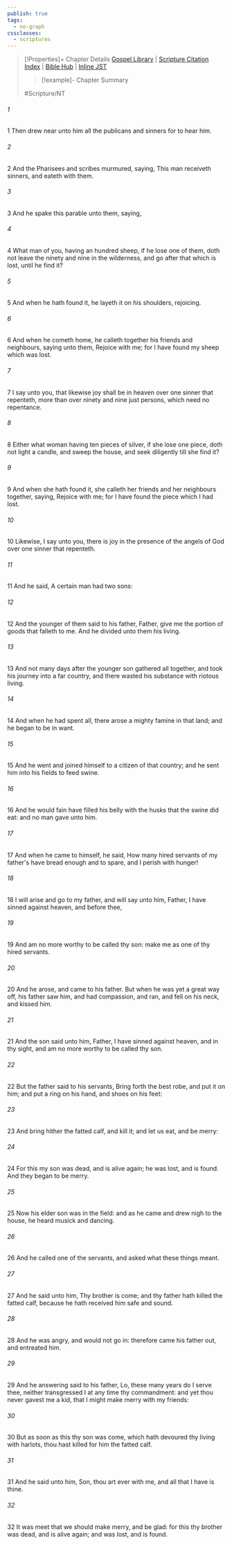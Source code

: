```yaml
---
publish: true
tags:
  - no-graph
cssclasses:
  - scriptures
---
```

>[!Properties]+ Chapter Details
>[Gospel Library](https://churchofjesuschrist.org/study/scriptures/nt/luke/15?lang=eng)    |    [Scripture Citation Index](https://scriptures.byu.edu/#08e0f::c08e0f)    |    [Bible Hub](https://biblehub.com/luke/15.htm)    |    [Inline JST](https://scripturetoolbox.com/html/ic/Luke/15.html)
>>[!example]- Chapter Summary
>> 
> 
>
>#Scripture/NT
###### 1
1 Then drew near unto him all the publicans and sinners for to hear him.
###### 2
2 And the Pharisees and scribes murmured, saying, This man receiveth sinners, and eateth with them.
###### 3
3 And he spake this parable unto them, saying,
###### 4
4 What man of you, having an hundred sheep, if he lose one of them, doth not leave the ninety and nine in the wilderness, and go after that which is lost, until he find it?
###### 5
5 And when he hath found it, he layeth it on his shoulders, rejoicing.
###### 6
6 And when he cometh home, he calleth together his friends and neighbours, saying unto them, Rejoice with me; for I have found my sheep which was lost.
###### 7
7 I say unto you, that likewise joy shall be in heaven over one sinner that repenteth, more than over ninety and nine just persons, which need no repentance.
###### 8
8 Either what woman having ten pieces of silver, if she lose one piece, doth not light a candle, and sweep the house, and seek diligently till she find it?
###### 9
9 And when she hath found it, she calleth her friends and her neighbours together, saying, Rejoice with me; for I have found the piece which I had lost.
###### 10
10 Likewise, I say unto you, there is joy in the presence of the angels of God over one sinner that repenteth.
###### 11
11 And he said, A certain man had two sons:
###### 12
12 And the younger of them said to his father, Father, give me the portion of goods that falleth to me. And he divided unto them his living.
###### 13
13 And not many days after the younger son gathered all together, and took his journey into a far country, and there wasted his substance with riotous living.
###### 14
14 And when he had spent all, there arose a mighty famine in that land; and he began to be in want.
###### 15
15 And he went and joined himself to a citizen of that country; and he sent him into his fields to feed swine.
###### 16
16 And he would fain have filled his belly with the husks that the swine did eat: and no man gave unto him.
###### 17
17 And when he came to himself, he said, How many hired servants of my father's have bread enough and to spare, and I perish with hunger!
###### 18
18 I will arise and go to my father, and will say unto him, Father, I have sinned against heaven, and before thee,
###### 19
19 And am no more worthy to be called thy son: make me as one of thy hired servants.
###### 20
20 And he arose, and came to his father. But when he was yet a great way off, his father saw him, and had compassion, and ran, and fell on his neck, and kissed him.
###### 21
21 And the son said unto him, Father, I have sinned against heaven, and in thy sight, and am no more worthy to be called thy son.
###### 22
22 But the father said to his servants, Bring forth the best robe, and put it on him; and put a ring on his hand, and shoes on his feet:
###### 23
23 And bring hither the fatted calf, and kill it; and let us eat, and be merry:
###### 24
24 For this my son was dead, and is alive again; he was lost, and is found. And they began to be merry.
###### 25
25 Now his elder son was in the field: and as he came and drew nigh to the house, he heard musick and dancing.
###### 26
26 And he called one of the servants, and asked what these things meant.
###### 27
27 And he said unto him, Thy brother is come; and thy father hath killed the fatted calf, because he hath received him safe and sound.
###### 28
28 And he was angry, and would not go in: therefore came his father out, and entreated him.
###### 29
29 And he answering said to his father, Lo, these many years do I serve thee, neither transgressed I at any time thy commandment: and yet thou never gavest me a kid, that I might make merry with my friends:
###### 30
30 But as soon as this thy son was come, which hath devoured thy living with harlots, thou hast killed for him the fatted calf.
###### 31
31 And he said unto him, Son, thou art ever with me, and all that I have is thine.
###### 32
32 It was meet that we should make merry, and be glad: for this thy brother was dead, and is alive again; and was lost, and is found.
